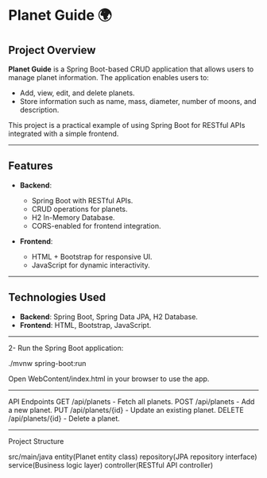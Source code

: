 # Planet Guide 🌍

## Project Overview
**Planet Guide** is a Spring Boot-based CRUD application that allows users to manage planet information. The application enables users to:
- Add, view, edit, and delete planets.
- Store information such as name, mass, diameter, number of moons, and description.

This project is a practical example of using Spring Boot for RESTful APIs integrated with a simple frontend.

---

## Features
- **Backend**:
  - Spring Boot with RESTful APIs.
  - CRUD operations for planets.
  - H2 In-Memory Database.
  - CORS-enabled for frontend integration.

- **Frontend**:
  - HTML + Bootstrap for responsive UI.
  - JavaScript for dynamic interactivity.

---

## Technologies Used
- **Backend**: Spring Boot, Spring Data JPA, H2 Database.
- **Frontend**: HTML, Bootstrap, JavaScript.

---

2- Run the Spring Boot application:

./mvnw spring-boot:run

Open WebContent/index.html in your browser to use the app.

---

API Endpoints
GET /api/planets - Fetch all planets.
POST /api/planets - Add a new planet.
PUT /api/planets/{id} - Update an existing planet.
DELETE /api/planets/{id} - Delete a planet.

---

Project Structure

src/main/java
 entity(Planet entity class)
 repository(JPA repository interface)
 service(Business logic layer)
 controller(RESTful API controller)



